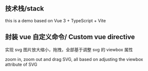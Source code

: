 ## 技术栈/stack

this is a demo based on Vue 3 + TypeScript + Vite

## 封装 vue 自定义命令/ Custom vue directive

实现 svg 图片放大缩小，拖拽，全部基于调整 svg 的 viewbox 属性

zoom in, zoom out and drag SVG, all based on adjusting the viewbox attribute of SVG
